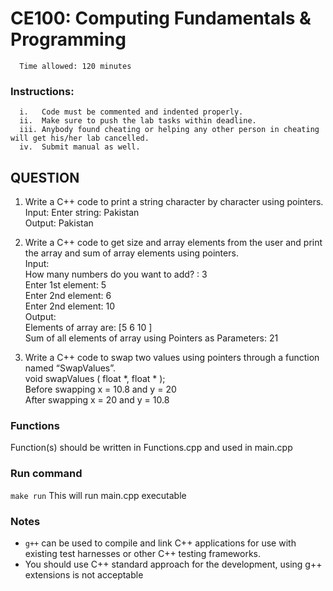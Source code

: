 # CE100: Computing Fundamentals & Programming 

      Time allowed: 120 minutes 

### Instructions:

      i.   Code must be commented and indented properly.
      ii.  Make sure to push the lab tasks within deadline.
      iii. Anybody found cheating or helping any other person in cheating will get his/her lab cancelled.
      iv.  Submit manual as well. 



## QUESTION

1. Write a C++ code to print a string character by character using pointers.<br>
Input: Enter string: Pakistan<br>
Output: Pakistan


2. Write a C++ code to get size and array elements from the user and print the array and sum of array elements using pointers.<br>
Input:<br>
How many numbers do you want to add? : 3<br>
Enter 1st element: 5<br>
Enter 2nd element: 6<br>
Enter 2nd element: 10<br>
Output:<br>
Elements of array are: [5 6 10 ]<br>
Sum of all elements of array using Pointers as Parameters: 21


3. Write a C++ code to swap two values using pointers through a function named “SwapValues”.<br>
void swapValues ( float *, float * );<br>
Before swapping x = 10.8 and y = 20<br>
After swapping x = 20 and y = 10.8

      
### Functions

Function(s) should be written in Functions.cpp and used in main.cpp


### Run command

`make run`  This will run main.cpp executable 


### Notes

- `g++` can be used to compile and link C++ applications for use with existing test harnesses or other C++ testing frameworks.
- You should use C++ standard approach for the development, using g++ extensions is not acceptable 

